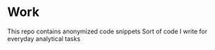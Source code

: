 # Work
This repo contains anonymized code snippets
Sort of code I write for everyday analytical tasks
